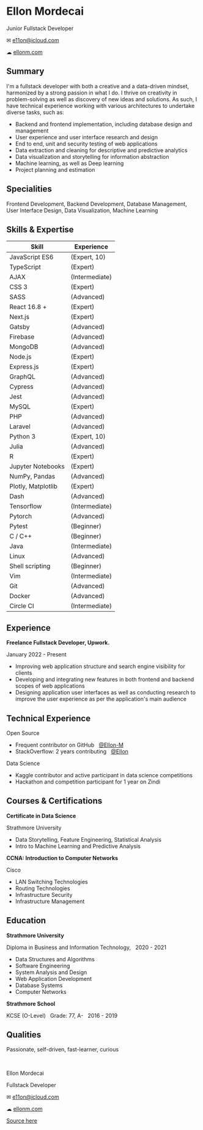 Ellon Mordecai
==========

Junior Fullstack Developer

✉ e11on@icloud.com

☁ [ellonm.com](https://ellonm.com)

Summary
-------

I'm a fullstack developer with both a creative and a data-driven mindset, harmonized by a strong passion in what I do. I thrive on creativity in problem-solving as well as discovery of new ideas and solutions. As such, I have technical experience working with various architectures to undertake diverse tasks, such as:
- Backend and frontend implementation, including database design and management
- User experience and user interface research and design
- End to end, unit and security testing of web applications
- Data extraction and cleaning for descriptive and predictive analytics 
- Data visualization and storytelling for information abstraction
- Machine learning, as well as Deep learning 
- Project planning and estimation

Specialities
------------

Frontend Development, Backend Development, Database
Management, User Interface Design, Data Visualization, Machine Learning

Skills & Expertise
------------------

| Skill                           | Experience
| ------------------------------- | ----------------------------------
| JavaScript ES6                  | (Expert, 10)
| TypeScript                      | (Expert)
| AJAX                            | (Intermediate)
| CSS 3                           | (Expert)
| SASS                            | (Advanced)
| React 16.8 +                    | (Expert)
| Next.js                         | (Expert)
| Gatsby                          | (Advanced)
| Firebase                        | (Advanced)
| MongoDB                         | (Advanced)
| Node.js                         | (Expert)
| Express.js                      | (Expert)
| GraphQL                         | (Advanced)
| Cypress                         | (Advanced)
| Jest                            | (Advanced)
| MySQL                           | (Expert)
| PHP                             | (Advanced)
| Laravel                         | (Advanced)
| Python 3                        | (Expert, 10)
| Julia                           | (Advanced)
| R                               | (Expert)
| Jupyter Notebooks               | (Expert)
| NumPy, Pandas                   | (Advanced)
| Plotly, Matplotlib              | (Expert)
| Dash                            | (Advanced)
| Tensorflow                      | (Intermediate)
| Pytorch                         | (Advanced)
| Pytest                          | (Beginner)
| C / C++                         | (Beginner)
| Java                            | (Intermediate)
| Linux                           | (Advanced)
| Shell scripting                 | (Beginner)
| Vim                             | (Intermediate)
| Git                             | (Advanced)
| Docker                          | (Advanced)
| Circle CI                       | (Intermediate)

Experience
----------

**Freelance Fullstack Developer, Upwork.**

January 2022 - Present

* Improving web application structure and search engine visibility for clients
* Developing and integrating new features in both frontend and backend scopes of web applications
* Designing application user interfaces as well as conducting research to improve the user experience as per the application's main audience


Technical Experience
--------------------

Open Source

* Frequent contributor on GitHub &nbsp; [@Ellon-M](https://github.com/Ellon-M)
* StackOverflow: 2 years contributing &nbsp; [@Ellon](https://stackoverflow.com/users/16120597)

Data Science

* Kaggle contributor and active participant in data science competitions
* Hackathon and competition participant for 1 year on Zindi

Courses & Certifications
-------

**Certificate in Data Science**

Strathmore University

* Data Storytelling, Feature Engineering, Statistical Analysis
* Intro to Machine Learning and Predictive Analysis

**CCNA: Introduction to Computer Networks**

Cisco

* LAN Switching Technologies
* Routing Technologies
* Infrastructure Security
* Infrastructure Management


Education
---------

**Strathmore University**

Diploma in Business and Information Technology, &nbsp; 2020 - 2021

* Data Structures and Algorithms
* Software Engineering
* System Analysis and Design
* Web Application Development
* Database Systems
* Computer Networks

**Strathmore School**

KCSE (O-Level) &nbsp; Grade: 77, A- &nbsp; 2016 - 2019

Qualities
---------

Passionate, self-driven, fast-learner, curious


&nbsp;

Ellon Mordecai

Fullstack Developer

✉ e11on@icloud.com

☁ [ellonm.com](https://ellonm.com)

[Source here](https://github.com/Ellon-M/e.res/)
